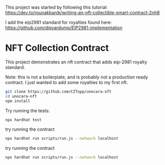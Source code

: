 This project was started by following this tutorial: https://dev.to/rounakbanik/writing-an-nft-collectible-smart-contract-2nh8

I add the eip2981 standard for royalties found here: https://github.com/dievardump/EIP2981-implementation

# NFT Collection Contract

This project demonstrates an nft contract that adds eip-2981 royalty standard.

Note: this is not a boilerplate, and is probably not a production ready contract. I just wanted to add some royalties to my first nft.

```sh
git clone https://github.com/CZTopp/unocara-nft
cd unocara-nft
npm install
```

Try running the tests:

```sh
npx hardhat test
```

try running the contract

```sh
npx hardhat run scripts/run.js --network localhost
```

try running the contract

```sh
npx hardhat run scripts/run.js --network localhost
```
